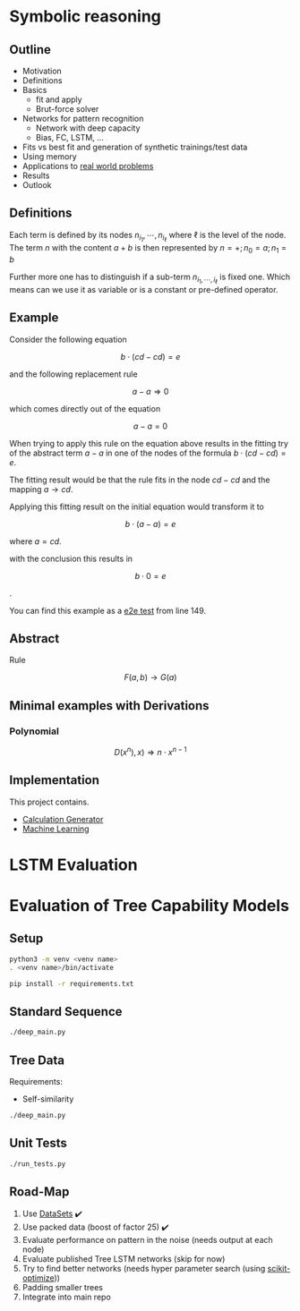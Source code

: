 # Symbolic reasoning

## Outline

* Motivation
* Definitions
* Basics
  * fit and apply
  * Brut-force solver
* Networks for pattern recognition
  * Network with deep capacity
  * Bias, FC, LSTM, ...
* Fits vs best fit and generation of synthetic trainings/test data
* Using memory
* Applications to [real world problems](./real_world_problems/README.md)
* Results
* Outlook

## Definitions

Each term is defined by its nodes $n_{i_1},\cdots,n_{i_\ell}$  where $\ell$ is the level of the node.
The term $n$ with the content $a+b$ is then represented by $n=+; n_0=a; n_1=b$

Further more one has to distinguish if a sub-term $n_{i_1,\cdots,i_\ell}$  is fixed one.
Which means can we use it as variable or is a constant or pre-defined operator.

## Example

Consider the following equation

$$b\cdot\left(cd-cd\right)=e$$

and the following replacement rule

$$a-a \Rightarrow 0$$

which comes directly out of the equation

$$a-a = 0$$

When trying to apply this rule on the equation above results in the fitting try of the abstract term $a-a$ in one of the nodes of the formula $b\cdot\left(cd-cd\right)=e$.

The fitting result would be that the rule fits in the node $cd-cd$ and the mapping $a\rightarrow cd$.

Applying this fitting result on the initial equation would transform it to

$$b\cdot\left(a-a\right)=e$$

where $a = cd$.

with the conclusion this results in

$$b\cdot0=e$$

.

You can find this example as a [e2e test](./libcore/src/apply.rs#L328-L347) from line 149.

## Abstract

Rule

$$F(a,b) \rightarrow G(a)$$

## Minimal examples with Derivations

### Polynomial

$$D\left( x^n\right), x) \Rightarrow n\cdot x^{n-1} $$


## Implementation

This project contains.

* [Calculation Generator](./generator)
* [Machine Learning](./ml)


# LSTM Evaluation
# Evaluation of Tree Capability Models 

## Setup

```zsh
python3 -m venv <venv name>
. <venv name>/bin/activate

pip install -r requirements.txt
```

## Standard Sequence

```zsh
./deep_main.py
```

## Tree Data

Requirements:

* Self-similarity

```zsh
./deep_main.py
```

## Unit Tests


```zsh
./run_tests.py
```

## Road-Map

1. Use [DataSets](https://stanford.edu/~shervine/blog/pytorch-how-to-generate-data-parallel) :heavy_check_mark:
1. Use packed data (boost of factor 25) :heavy_check_mark:
1. Evaluate performance on pattern in the noise (needs output at each node)
1. Evaluate published Tree LSTM networks (skip for now)
1. Try to find better networks (needs hyper parameter search (using [scikit-optimize](https://scikit-optimize.github.io/notebooks/bayesian-optimization.html)))
1. Padding smaller trees
1. Integrate into main repo